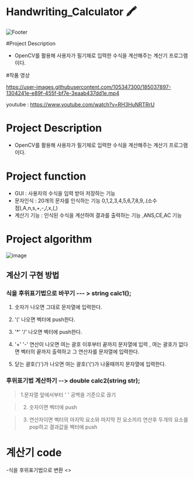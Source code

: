 # Handwriting_Calculator 🖍
![Footer](https://capsule-render.vercel.app/api?type=waving&color=auto&height=200&section=footer)

#Project Description
- OpenCV를 활용해 사용자가 필기체로 입력한 수식을 계산해주는 계산기 프로그램이다.

#작품 영상



https://user-images.githubusercontent.com/105347300/185037897-1304241e-e89f-455f-bf7e-3eaab437dd1e.mp4



youtube :  https://www.youtube.com/watch?v=RH3HuNRTRrU

# Project Description
- OpenCV를 활용해 사용자가 필기체로 입력한 수식을 계산해주는 계산기 프로그램이다.

# Project function
- GUI : 사용자의 수식을 입력 받아 저장하는 기능
- 문자인식 : 20개의 문자를 인식하는 기능
  0,1,2,3,4,5,6,7,8,9,.(소수점),A,n,s,+,-,/,x,(,)
- 계산기 기능 : 인식된 수식을 계산하여 결과를 출력하는 기능 ,ANS,CE,AC 기능

# Project algorithm
![image](https://user-images.githubusercontent.com/105347300/185038520-ed0d36f8-6631-4ec4-b6e5-09933acd10f1.png)

계산기 구현 방법
-----------------

### 식을 후위표기법으로 바꾸기 --- > string calc1();


1. 숫자가 나오면 그대로 문자열에 입력한다.

2. '(' 나오면 벡터에 push한다.

3. '*' '/' 나오면 벡터에 push한다.

4. '+' '-' 연산이 나오면 여는 괄호 이후부터 끝까지 문자열에 입력 , 여는 괄호가 없다면 벡터의 끝까지 출력하고 그 연산자를 문자열에 입력한다.

5. 닫는 괄호(')')가 나오면 여는 괄호('(')가 나올때까지 문자열에 입력한다.



### 후위표기법 계산하기 --> double calc2(string str);


  >1.문자열 앞에서부터 ' ' 공백을 기준으로 끊기

  >2. 숫자이면 벡터에 push

  >3. 연산자이면 벡터의 마지막 요소와 마지막 전 요소끼리 연산후 두개의 요소를 pop하고 결과값을 벡터에 push



# 계산기 code
-식을 후위표기법으로 변환
<>
